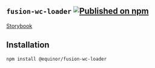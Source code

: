 <!--prettier-ignore-start-->
## `fusion-wc-loader` [![Published on npm](https://img.shields.io/npm/v/@equinor/fusion-wc-loader.svg)](https://www.npmjs.com/package/@equinor/fusion-wc-loader)

[Storybook](https://equinor.github.io/fusion-web-components/?path=/docs/general-loader--default-story)

## Installation
```sh
npm install @equinor/fusion-wc-loader
```
